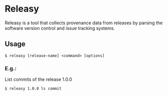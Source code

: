 Releasy
=======

Releasy is a tool that collects provenance data from releases 
by parsing the software version control and issue tracking
systems.

Usage
-----

```
$ releasy [release-name] <command> [options]
```

### E.g.:

List commits of the release 1.0.0
```
$ releasy 1.0.0 ls commit
```
